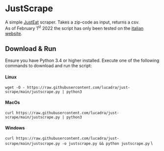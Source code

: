 # JustScrape
A simple [JustEat](https://www.just-eat.co.uk/) scraper. Takes a zip-code as input, returns a csv. \
As of February 1<sup>st</sup> 2022 the script has only been tested on the [italian website](https://www.justeat.it/).

## Download & Run
Ensure you have Python 3.4 or higher installed. Execute one of the following commands to download and run the script:

#### Linux
`wget -O - https://raw.githubusercontent.com/lucadra/just-scrape/main/justscrape.py | python3`

#### MacOs
`curl https://raw.githubusercontent.com/lucadra/just-scrape/main/justscrape.py | python3`

#### Windows
`curl https://raw.githubusercontent.com/lucadra/just-scrape/main/justscrape.py -o justscrape.py && python justscrape.py`
\
